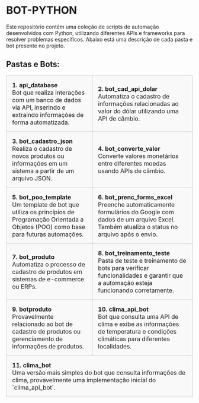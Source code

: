 

# BOT-PYTHON

Este repositório contém uma coleção de scripts de automação desenvolvidos com Python, utilizando diferentes APIs e frameworks para resolver problemas específicos. Abaixo está uma descrição de cada pasta e bot presente no projeto.

## Pastas e Bots:

<table style="width: 100%; border-collapse: collapse;">
    <tr>
        <td style="border: 1px solid #ccc; padding: 15px; margin: 10px; border-radius: 8px; background-color: #f9f9f9; box-shadow: 0 2px 5px rgba(0,0,0,0.1);">
            <strong>1. api_database</strong>  
            <br>Bot que realiza interações com um banco de dados via API, inserindo e extraindo informações de forma automatizada.
        </td>
        <td style="border: 1px solid #ccc; padding: 15px; margin: 10px; border-radius: 8px; background-color: #f9f9f9; box-shadow: 0 2px 5px rgba(0,0,0,0.1);">
            <strong>2. bot_cad_api_dolar</strong>  
            <br>Automatiza o cadastro de informações relacionadas ao valor do dólar utilizando uma API de câmbio.
        </td>
    </tr>
    <tr>
        <td style="border: 1px solid #ccc; padding: 15px; margin: 10px; border-radius: 8px; background-color: #f9f9f9; box-shadow: 0 2px 5px rgba(0,0,0,0.1);">
            <strong>3. bot_cadastro_json</strong>  
            <br>Realiza o cadastro de novos produtos ou informações em um sistema a partir de um arquivo JSON.
        </td>
        <td style="border: 1px solid #ccc; padding: 15px; margin: 10px; border-radius: 8px; background-color: #f9f9f9; box-shadow: 0 2px 5px rgba(0,0,0,0.1);">
            <strong>4. bot_converte_valor</strong>  
            <br>Converte valores monetários entre diferentes moedas usando APIs de câmbio.
        </td>
    </tr>
    <tr>
        <td style="border: 1px solid #ccc; padding: 15px; margin: 10px; border-radius: 8px; background-color: #f9f9f9; box-shadow: 0 2px 5px rgba(0,0,0,0.1);">
            <strong>5. bot_poo_template</strong>  
            <br>Um template de bot que utiliza os princípios de Programação Orientada a Objetos (POO) como base para futuras automações.
        </td>
        <td style="border: 1px solid #ccc; padding: 15px; margin: 10px; border-radius: 8px; background-color: #f9f9f9; box-shadow: 0 2px 5px rgba(0,0,0,0.1);">
            <strong>6. bot_prenc_forms_excel</strong>  
            <br>Preenche automaticamente formulários do Google com dados de um arquivo Excel. Também atualiza o status no arquivo após o envio.
        </td>
    </tr>
    <tr>
        <td style="border: 1px solid #ccc; padding: 15px; margin: 10px; border-radius: 8px; background-color: #f9f9f9; box-shadow: 0 2px 5px rgba(0,0,0,0.1);">
            <strong>7. bot_produto</strong>  
            <br>Automatiza o processo de cadastro de produtos em sistemas de e-commerce ou ERPs.
        </td>
        <td style="border: 1px solid #ccc; padding: 15px; margin: 10px; border-radius: 8px; background-color: #f9f9f9; box-shadow: 0 2px 5px rgba(0,0,0,0.1);">
            <strong>8. bot_treinamento_teste</strong>  
            <br>Pasta de teste e treinamento de bots para verificar funcionalidades e garantir que a automação esteja funcionando corretamente.
        </td>
    </tr>
    <tr>
        <td style="border: 1px solid #ccc; padding: 15px; margin: 10px; border-radius: 8px; background-color: #f9f9f9; box-shadow: 0 2px 5px rgba(0,0,0,0.1);">
            <strong>9. botproduto</strong>  
            <br>Provavelmente relacionado ao bot de cadastro de produtos ou gerenciamento de informações de produtos.
        </td>
        <td style="border: 1px solid #ccc; padding: 15px; margin: 10px; border-radius: 8px; background-color: #f9f9f9; box-shadow: 0 2px 5px rgba(0,0,0,0.1);">
            <strong>10. clima_api_bot</strong>  
            <br>Bot que consulta uma API de clima e exibe as informações de temperatura e condições climáticas para diferentes localidades.
        </td>
    </tr>
    <tr>
        <td colspan="2" style="border: 1px solid #ccc; padding: 15px; margin: 10px; border-radius: 8px; background-color: #f9f9f9; box-shadow: 0 2px 5px rgba(0,0,0,0.1);">
            <strong>11. clima_bot</strong>  
            <br>Uma versão mais simples do bot que consulta informações de clima, provavelmente uma implementação inicial do `clima_api_bot`.
        </td>
    </tr>
</table>
